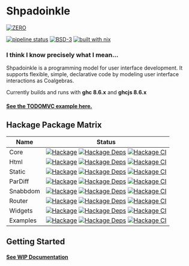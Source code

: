 # Shpadoinkle

[![ZERO](http://fresheyeball.com/doinkle.svg?bust=1)](https://www.youtube.com/watch?v=0CizU8aB3c8)

[![pipeline status](https://gitlab.com/fresheyeball/Shpadoinkle/badges/master/pipeline.svg)](https://gitlab.com/fresheyeball/Shpadoinkle/commits/master)
[![BSD-3](https://img.shields.io/badge/License-BSD%203--Clause-blue.svg)](https://opensource.org/licenses/BSD-3-Clause)
[![built with nix](https://img.shields.io/badge/built%20with-nix-41439a)](https://builtwithnix.org)

### I think I know precisely what I mean...

Shpadoinkle is a programming model for user interface development. It supports flexible,
  simple, declarative code by modeling user interface interactions as Coalgebras.

Currently builds and runs with **ghc 8.6.x** and **ghcjs 8.6.x**

#### [See the TODOMVC example here.](http://fresheyeball.gitlab.io/Shpadoinkle/todomvc)

## Hackage Package Matrix

| Name | Status |
|---|---|
| Core | [![Hackage](https://img.shields.io/hackage/v/Shpadoinkle.svg)](https://hackage.haskell.org/package/Shpadoinkle) [![Hackage Deps](https://img.shields.io/hackage-deps/v/Shpadoinkle.svg)](http://packdeps.haskellers.com/reverse/Shpadoinkle) [![Hackage CI](https://matrix.hackage.haskell.org/api/v2/packages/Shpadoinkle/badge)](https://matrix.hackage.haskell.org/#/package/Shpadoinkle) |
| Html | [![Hackage](https://img.shields.io/hackage/v/Shpadoinkle-html.svg)](https://hackage.haskell.org/package/Shpadoinkle-html) [![Hackage Deps](https://img.shields.io/hackage-deps/v/Shpadoinkle-html.svg)](http://packdeps.haskellers.com/reverse/Shpadoinkle-html) [![Hackage CI](https://matrix.hackage.haskell.org/api/v2/packages/Shpadoinkle-html/badge)](https://matrix.hackage.haskell.org/#/package/Shpadoinkle-html) |
| Static | [![Hackage](https://img.shields.io/hackage/v/Shpadoinkle-backend-static.svg)](https://hackage.haskell.org/package/Shpadoinkle-backend-static) [![Hackage Deps](https://img.shields.io/hackage-deps/v/Shpadoinkle-backend-static.svg)](http://packdeps.haskellers.com/reverse/Shpadoinkle-backend-static) [![Hackage CI](https://matrix.hackage.haskell.org/api/v2/packages/Shpadoinkle-backend-static/badge)](https://matrix.hackage.haskell.org/#/package/Shpadoinkle-backend-static) |
| ParDiff | [![Hackage](https://img.shields.io/hackage/v/Shpadoinkle-backend-pardiff.svg)](https://hackage.haskell.org/package/Shpadoinkle-backend-pardiff) [![Hackage Deps](https://img.shields.io/hackage-deps/v/Shpadoinkle-backend-pardiff.svg)](http://packdeps.haskellers.com/reverse/Shpadoinkle-backend-pardiff) [![Hackage CI](https://matrix.hackage.haskell.org/api/v2/packages/Shpadoinkle-backend-pardiff/badge)](https://matrix.hackage.haskell.org/#/package/Shpadoinkle-backend-pardiff) |
| Snabbdom | [![Hackage](https://img.shields.io/hackage/v/Shpadoinkle-backend-snabbdom.svg)](https://hackage.haskell.org/package/Shpadoinkle-backend-snabbdom) [![Hackage Deps](https://img.shields.io/hackage-deps/v/Shpadoinkle-backend-snabbdom.svg)](http://packdeps.haskellers.com/reverse/Shpadoinkle-backend-snabbdom) [![Hackage CI](https://matrix.hackage.haskell.org/api/v2/packages/Shpadoinkle-backend-snabbdom/badge)](https://matrix.hackage.haskell.org/#/package/Shpadoinkle-backend-snabbdom) |
| Router | [![Hackage](https://img.shields.io/hackage/v/Shpadoinkle-router.svg)](https://hackage.haskell.org/package/Shpadoinkle-router) [![Hackage Deps](https://img.shields.io/hackage-deps/v/Shpadoinkle-router.svg)](http://packdeps.haskellers.com/reverse/Shpadoinkle-router) [![Hackage CI](https://matrix.hackage.haskell.org/api/v2/packages/Shpadoinkle-backend-snabbdom/badge)](https://matrix.hackage.haskell.org/#/package/Shpadoinkle-backend-snabbdom) |
| Widgets | [![Hackage](https://img.shields.io/hackage/v/Shpadoinkle-widgets.svg)](https://hackage.haskell.org/package/Shpadoinkle-widgets) [![Hackage Deps](https://img.shields.io/hackage-deps/v/Shpadoinkle-widgets.svg)](http://packdeps.haskellers.com/reverse/Shpadoinkle-widgets) [![Hackage CI](https://matrix.hackage.haskell.org/api/v2/packages/Shpadoinkle-widgets/badge)](https://matrix.hackage.haskell.org/#/package/Shpadoinkle-widgets) |
| Examples | [![Hackage](https://img.shields.io/hackage/v/Shpadoinkle-examples.svg)](https://hackage.haskell.org/package/Shpadoinkle-examples) [![Hackage Deps](https://img.shields.io/hackage-deps/v/Shpadoinkle-examples.svg)](http://packdeps.haskellers.com/reverse/Shpadoinkle-examples) [![Hackage CI](https://matrix.hackage.haskell.org/api/v2/packages/Shpadoinkle-widgets/badge)](https://matrix.hackage.haskell.org/#/package/Shpadoinkle-widgets) |


## Getting Started

#### [See WIP Documentation](http://fresheyeball.gitlab.io/Shpadoinkle/docs/index.html)
